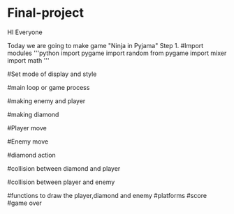 # Final-project
 HI Everyone
 
 Today we are going to make game "Ninja in Pyjama" 
 Step 1.
 #Import modules
 '''python
 import pygame
 import random
 from pygame import mixer
 import math
 '''

 #Set mode of display and style
 
 
 #main loop or game process
 
 #making enemy and player
 
 #making diamond 
 
 #Player move
 
 #Enemy move
 
 
 
 #diamond action
 
 
 
#collision between  diamond and player


#collision between player and enemy 





#functions to draw the player,diamond and enemy
#platforms
#score
#game over


 
 

